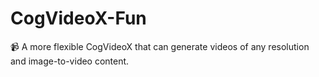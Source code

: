 # CogVideoX-Fun
📹 A more flexible CogVideoX that can generate videos of any resolution and image-to-video content.
